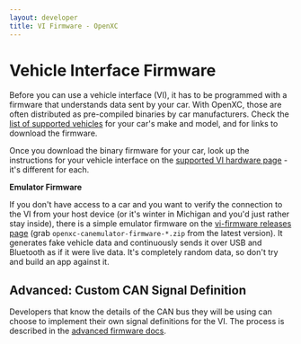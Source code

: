 ```yaml
---
layout: developer
title: VI Firmware - OpenXC
---
```


<div class="page-header">
    <h1>Vehicle Interface Firmware</h1>
</div>

Before you can use a vehicle interface (VI), it has to be programmed with a
firmware that understands data sent by your car. With OpenXC, those are often
distributed as pre-compiled binaries by car manufacturers. Check the [list of supported
vehicles](/hardware/vehicles.html) for your car's make and model, and for
links to download the firmware.

Once you download the binary firmware for your car, look up the instructions for
your vehicle interface on the [supported VI hardware
page](/vehicle-interface/hardware.html) - it's different for each.

**Emulator Firmware**

If you don't have access to a car and you want to verify the connection to the
VI from your host device (or it's winter in Michigan and you'd just rather stay
inside), there is a simple emulator firmware on the [vi-firmware releases
page](https://github.com/openxc/vi-firmware/releases)
(grab `openxc-canemulator-firmware-*.zip` from the latest version). It generates
fake vehicle data and continuously sends it over USB and Bluetooth as if it were
live data. It's completely random data, so don't try and build an app against
it.

<div class="page-header">
    <h2>Advanced: Custom CAN Signal Definition</h2>
</div>

Developers that know the details of the CAN bus they will be using can choose to
implement their own signal definitions for the VI. The process is
described in the [advanced firmware docs](/firmware/advanced-intro.html).
